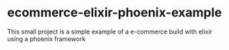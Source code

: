 # ecommerce-elixir-phoenix-example
This small project is a simple example of a e-commerce build with elixir using a phoenix framework
